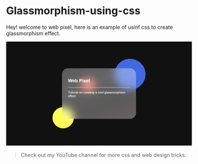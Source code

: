 # Glassmorphism-using-css
Hey! welcome to web pixel, here is an example of usinf css to create glassmorphism effect.  
  
  
![Glassmorphism effect using css](preview.png)
> Check out my YouTube channel for more css and web design tricks.
